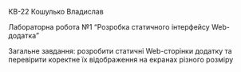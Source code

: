 КВ-22 Кошулько Владислав

Лабораторна робота №1
“Розробка статичного інтерфейсу Web-додатка”

Загальне завдання: розробити статичні Web-сторінки додатку та перевірити коректне їх відображення на екранах різного розміру

